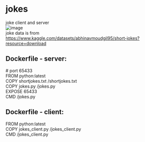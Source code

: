 # jokes
joke client and server <br>
![image](https://user-images.githubusercontent.com/5352741/236083193-e1aa0b77-d6f5-4bbf-9723-60955be82a66.png)
<br>
joke data is from https://www.kaggle.com/datasets/abhinavmoudgil95/short-jokes?resource=download



<h2>Dockerfile - server:<br></h2>

\# port 65433<br>
FROM  python:latest<br>
COPY shortjokes.txt /shortjokes.txt <br>
COPY jokes.py /jokes.py<br>
EXPOSE 65433<br>
CMD /jokes.py<br>


<h2>Dockerfile - client:<br></h2>
FROM  python:latest<br>
COPY jokes_client.py /jokes_client.py<br>
CMD /jokes_client.py<br>
